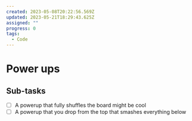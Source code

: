 ```yaml
---
created: 2023-05-08T20:22:56.569Z
updated: 2023-05-21T18:29:43.625Z
assigned: ""
progress: 0
tags:
  - Code
---
```


# Power ups

## Sub-tasks

- [ ] A powerup that fully shuffles the board might be cool
- [ ] A powerup that you drop from the top that smashes everything below
